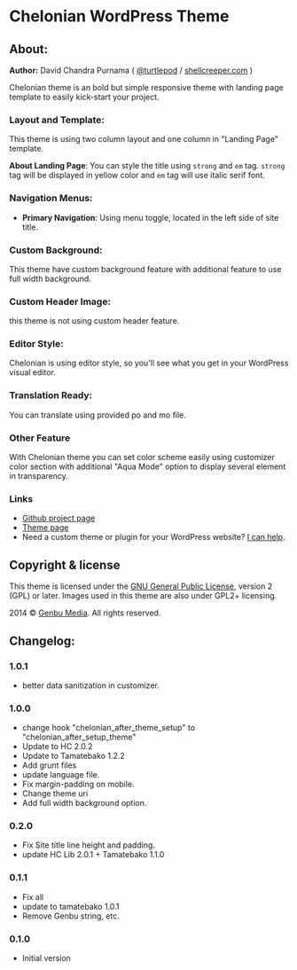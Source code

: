# Chelonian WordPress Theme

## About:

**Author:** David Chandra Purnama ( [@turtlepod](http://twitter.com/turtlepod) / [shellcreeper.com](http://shellcreeper.com/) )

Chelonian theme is an bold but simple responsive theme with landing page template to easily kick-start your project.

### Layout and Template:

This theme is using two column layout and one column in "Landing Page" template.

**About Landing Page**: You can style the title using `strong` and `em` tag. `strong` tag will be displayed in yellow color and `em` tag will use italic serif font.

### Navigation Menus:

* **Primary Navigation**: Using menu toggle, located in the left side of site title.

### Custom Background:

This theme have custom background feature with additional feature to use full width background.

### Custom Header Image:

this theme is not using custom header feature.

### Editor Style:

Chelonian is using editor style, so you'll see what you get in your WordPress visual editor.

### Translation Ready:

You can translate using provided po and mo file.

### Other Feature

With Chelonian theme you can set color scheme easily using customizer color section with additional "Aqua Mode" option to display several element in transparency.

### Links

* [Github project page](https://github.com/turtlepod/chelonian)
* [Theme page](http://genbutheme.com/themes/chelonian/)
* Need a custom theme or plugin for your WordPress website? [I can help](http://shellcreeper.com/services/).

## Copyright & license

This theme is licensed under the [GNU General Public License](http://www.gnu.org/licenses/old-licenses/gpl-2.0.html), version 2 (GPL) or later. Images used in this theme are also under GPL2+ licensing.

2014 © [Genbu Media](http://genbu.me/). All rights reserved.

## Changelog:

### 1.0.1
* better data sanitization in customizer.

### 1.0.0
* change hook "chelonian_after_theme_setup" to "chelonian_after_setup_theme"
* Update to HC 2.0.2
* Update to Tamatebako 1.2.2
* Add grunt files
* update language file.
* Fix margin-padding on mobile.
* Change theme uri
* Add full width background option.

### 0.2.0
* Fix Site title line height and padding.
* update HC Lib 2.0.1 + Tamatebako 1.1.0

### 0.1.1
* Fix all
* update to tamatebako 1.0.1
* Remove Genbu string, etc.

### 0.1.0
* Initial version
